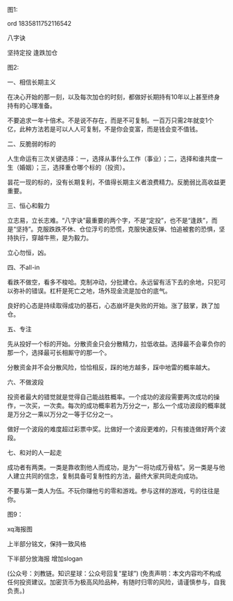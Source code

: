 
图1:

ord 1835811752116542

八字诀

坚持定投
逢跌加仓


图2:

一、相信长期主义

在决心开始的那一刻，以及每次加仓的时刻，都做好长期持有10年以上甚至终身持有的心理准备。

不要追求一年十倍术。不是说不存在，而是不可复制。一百万只需2年就变1个亿，此种方法若是可以人人可复制，不是你会变富，而是钱会变不值钱。

二、反脆弱的标的

人生命运有三次关键选择：一，选择从事什么工作（事业）；二，选择和谁共度一生（婚姻）；三，选择重仓哪个标的（投资）。

昙花一现的标的，没有长期复利，不值得长期主义者浪费精力。反脆弱比高收益更重要。

三、恒心和毅力

立志易，立长志难。“八字诀”最重要的两个字，不是“定投”，也不是“逢跌”，而是“坚持”。克服跌跌不休、仓位浮亏的恐慌，克服快速反弹、怕追被套的恐惧，坚持执行，穿越牛熊，是为毅力。

立心勿恒，凶。

四、不all-in

看跌不做空，看多不梭哈。克制冲动，分批建仓。永远留有活下去的余地，只犯可以弥补的错误。杠杆是死亡之地，场外现金流是加仓的底气。

良好的心态是持续取得成功的基石，心态崩坏是失败的开始。涨了鼓掌，跌了加仓。

五、专注

先从投好一个标的开始。分散资金只会分散精力，拉低收益。选择最不会辜负你的那一个，选择最可长相厮守的那一个。

分散资金并不会分散风险，恰恰相反，踩的地方越多，踩中地雷的概率越大。

六、不做波段

投资者最大的错觉就是觉得自己能战胜概率。一个成功的波段需要两次成功的操作，一次买，一次卖。每次的成功概率若为万分之一，那么一个成功波段的概率就是万分之一乘以万分之一等于亿分之一。

做好一个波段的难度超过彩票中奖。比做好一个波段更难的，只有接连做好两个波段。

七、和对的人一起走

成功者有两类。一类是靠收割他人而成功，是为“一将功成万骨枯”。另一类是与他人建立共同的信念，复制具备可复制性的方法，最终大家共同走向成功。

不要与第一类人为伍。不玩你赚他亏的零和游戏。参与这样的游戏，亏的往往是你。

图9：

xq海报图

上半部分铭文，保持一致风格

下半部分放海报
增加slogan



(公众号：刘教链。知识星球：公众号回复“星球”)
(免责声明：本文内容均不构成任何投资建议。加密货币为极高风险品种，有随时归零的风险，请谨慎参与，自我负责。)
